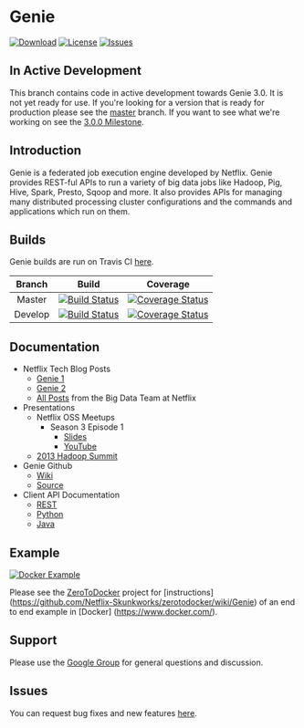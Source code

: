 # Genie

[![Download](https://api.bintray.com/packages/netflixoss/maven/genie/images/download.svg)](https://bintray.com/netflixoss/maven/genie/_latestVersion)
[![License](https://img.shields.io/github/license/Netflix/genie.svg)](http://www.apache.org/licenses/LICENSE-2.0)
[![Issues](https://img.shields.io/github/issues/Netflix/genie.svg)](https://github.com/Netflix/genie/issues)

## In Active Development

This branch contains code in active development towards Genie 3.0. It is not yet ready for use. If you're looking for
a version that is ready for production please see the [master](https://github.com/Netflix/genie/tree/master) branch.
If you want to see what we're working on see the [3.0.0 Milestone](https://github.com/Netflix/genie/milestones/3.0.0).

## Introduction

Genie is a federated job execution engine developed by Netflix. Genie provides REST-ful APIs to run a variety of big
data jobs like Hadoop, Pig, Hive, Spark, Presto, Sqoop and more. It also provides APIs for managing many distributed
processing cluster configurations and the commands and applications which run on them.

## Builds

Genie builds are run on Travis CI [here](https://travis-ci.org/Netflix/genie).

|  Branch |                                                     Build                                                     |                                                                         Coverage                                                                         |
|:-------:|:-------------------------------------------------------------------------------------------------------------:|:--------------------------------------------------------------------------------------------------------------------------------------------------------:|
|  Master | [![Build Status](https://travis-ci.org/Netflix/genie.svg?branch=master)](https://travis-ci.org/Netflix/genie) |  [![Coverage Status](https://coveralls.io/repos/github/Netflix/genie/badge.svg?branch=master)](https://coveralls.io/github/Netflix/genie?branch=master)  |
| Develop | [![Build Status](https://travis-ci.org/Netflix/genie.svg?branch=master)](https://travis-ci.org/Netflix/genie) | [![Coverage Status](https://coveralls.io/repos/github/Netflix/genie/badge.svg?branch=develop)](https://coveralls.io/github/Netflix/genie?branch=develop) |

## Documentation

* Netflix Tech Blog Posts
    * [Genie 1](http://techblog.netflix.com/2013/06/genie-is-out-of-bottle.html)
    * [Genie 2](http://techblog.netflix.com/2014/11/genie-20-second-wish-granted.html)
    * [All Posts](http://techblog.netflix.com/search/label/big%20data) from the Big Data Team at Netflix
* Presentations
    * Netflix OSS Meetups
        * Season 3 Episode 1
            * [Slides](http://www.slideshare.net/RuslanMeshenberg/netflixoss-meetup-season-3-episode-1/24)
            * [YouTube](http://youtu.be/hi7BDAtjfKY?t=15m53s)
    * [2013 Hadoop Summit](http://www.slideshare.net/krishflix/genie-hadoop-platform-as-a-service-at-netflix)
* Genie Github
    * [Wiki](https://github.com/Netflix/genie/wiki)
    * [Source](https://github.com/Netflix/genie/tree/master)
* Client API Documentation
    * [REST](http://netflix.github.io/genie/docs/api/)
    * [Python](https://pypi.python.org/pypi/nflx-genie-client)
    * [Java](http://netflix.github.io/genie/docs/javadoc/client/index.html)

## Example

[![Docker Example](https://img.shields.io/docker/pulls/netflixoss/genie.svg)](https://hub.docker.com/r/netflixoss/genie/)

Please see the [ZeroToDocker](https://github.com/Netflix-Skunkworks/zerotodocker) project for [instructions]
(https://github.com/Netflix-Skunkworks/zerotodocker/wiki/Genie) of an end to end example in [Docker]
(https://www.docker.com/).

## Support

Please use the [Google Group](https://groups.google.com/d/forum/genieoss) for general questions and discussion.

## Issues

You can request bug fixes and new features [here](https://github.com/Netflix/genie/issues).



